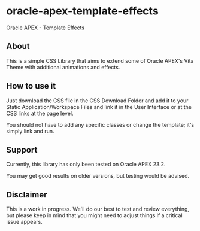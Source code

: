 # oracle-apex-template-effects
Oracle APEX - Template Effects

## About

This is a simple CSS Library that aims to extend some of Oracle APEX's Vita Theme with additional animations and effects.

## How to use it

Just download the CSS file in the CSS Download Folder and add it to your Static Application/Workspace Files and link it in the User Interface or at the CSS links at the page level.

You should not have to add any specific classes or change the template; it's simply link and run.

## Support

Currently, this library has only been tested on Oracle APEX 23.2.

You may get good results on older versions, but testing would be advised.

## Disclaimer

This is a work in progress. We'll do our best to test and review everything, but please keep in mind that you might need to adjust things if a critical issue appears.
